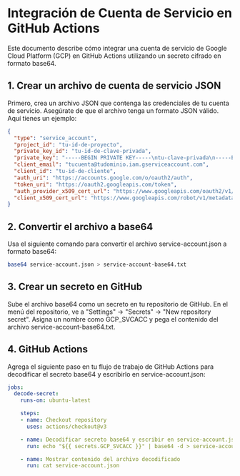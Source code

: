 # Integración de Cuenta de Servicio en GitHub Actions

Este documento describe cómo integrar una cuenta de servicio de Google Cloud Platform (GCP) en GitHub Actions utilizando un secreto cifrado en formato base64.

## 1. Crear un archivo de cuenta de servicio JSON

Primero, crea un archivo JSON que contenga las credenciales de tu cuenta de servicio. Asegúrate de que el archivo tenga un formato JSON válido. Aquí tienes un ejemplo:

```json
{
  "type": "service_account",
  "project_id": "tu-id-de-proyecto",
  "private_key_id": "tu-id-de-clave-privada",
  "private_key": "-----BEGIN PRIVATE KEY-----\ntu-clave-privada\n-----END PRIVATE KEY-----\n",
  "client_email": "tucuenta@tudominio.iam.gserviceaccount.com",
  "client_id": "tu-id-de-cliente",
  "auth_uri": "https://accounts.google.com/o/oauth2/auth",
  "token_uri": "https://oauth2.googleapis.com/token",
  "auth_provider_x509_cert_url": "https://www.googleapis.com/oauth2/v1/certs",
  "client_x509_cert_url": "https://www.googleapis.com/robot/v1/metadata/x509/tucuenta%40tudominio.iam.gserviceaccount.com"
}
```

## 2. Convertir el archivo a base64
Usa el siguiente comando para convertir el archivo service-account.json a formato base64:

```bash
base64 service-account.json > service-account-base64.txt
```

## 3. Crear un secreto en GitHub
Sube el archivo base64 como un secreto en tu repositorio de GitHub. En el menú del repositorio, ve a "Settings" -> "Secrets" -> "New repository secret". Asigna un nombre como GCP_SVCACC y pega el contenido del archivo service-account-base64.txt.

## 4. GitHub Actions
Agrega el siguiente paso en tu flujo de trabajo de GitHub Actions para decodificar el secreto base64 y escribirlo en service-account.json:

```yaml
jobs:
  decode-secret:
    runs-on: ubuntu-latest

    steps:
    - name: Checkout repository
      uses: actions/checkout@v3

    - name: Decodificar secreto base64 y escribir en service-account.json
      run: echo "${{ secrets.GCP_SVCACC }}" | base64 -d > service-account.json

    - name: Mostrar contenido del archivo decodificado
      run: cat service-account.json
```